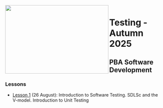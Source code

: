 <img src="https://github.com/user-attachments/assets/30687bf2-ae01-4097-a112-48c9f7c7fa47" width="330" height="220" align="left" style="z-index: 999;">

# Testing - Autumn 2025
## PBA Software Development

### Lessons

- [Lesson 1](https://github.com/arturomorarioja-kea/WD_UX_F25/blob/main/Lesson01/README.md) (26 August): Introduction to Software Testing. SDLSc and the V-model. Introduction to Unit Testing
